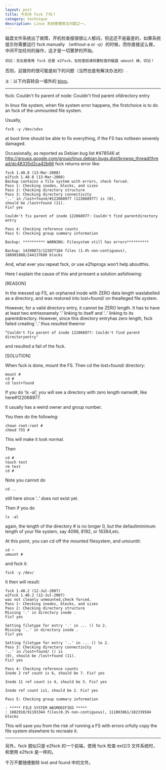 ```yaml
---
layout: post
title: 今天你 fsck 了吗？
category: technique
description: Linux 系统管理常见问题之一。
---
```


磁盘文件系统出了故障，开机检查报错很让人郁闷，但这还不是最差的，如果系统提示你需要运行 fsck manually （without-a or -p）的时候，而你直接这么做，中间不加任何的操作，这才是一切噩梦的开始。

`切记：无论是使用 fsck 还是 e2fsck，在检查前请将要检查的磁盘 umount 掉，切记！`

否则，迎接你的很可能是如下的问题（当然也是有解决办法的）.

`注`：以下内容转自一墙外的 [blog][ref_link]。

-------------

fsck: Couldn't fix parent of node: Couldn't find parent ofdirectory entry

In linux file system, when file system error happens, the firstchoice is to do an fsck of the unmounted file system.

Usually,

    fsck -y /dev/sdxx

at boot time should be able to fix everything, if the FS has notbeen severely damaged.

Occasionally, as reported as Debian bug list #478546 at http://groups.google.com/group/linux.debian.bugs.dist/browse_thread/thread/dc48335d2ca42b66 fsck returns error like:

    fsck 1.40.8 (13-Mar-2008)
    e2fsck 1.40.8 (13-Mar-2008)
    Backup contains a file system with errors, check forced.
    Pass 1: Checking inodes, blocks, and sizes
    Pass 2: Checking directory structure
    Pass 3: Checking directory connectivity
    '..' in /lost+found/#122068977 (122068977) is (0),
    should be /lost+found (11).
    Fix? yes

    Couldn't fix parent of inode 122068977: Couldn't find parentdirectory entry

    Pass 4: Checking reference counts
    Pass 5: Checking group summary information

    Backup: ********** WARNING: Filesystem still has errors**********

    Backup: 14398872/122077184 files (1.4% non-contiguous),
    188901088/244137600 blocks
    
And, what ever you repeat fsck, or use e2fsprogs won’t help aboutthis.

Here I explain the cause of this and prresent a solution asfollowing:

[REASON]

In the messed up FS, an orphaned inode with ZERO data length waslabelled as a directory, and was restored into lost+found/ on thealleged file system.

However, for a valid directory entry, it cannot be ZERO length.  It has to have at least two entriesnamely ‘.’ linking to itself and ‘..’ linking to its parentdirectory.  However, since this directory entryhas zero length, fsck failed creating ‘..’ thus resulted theerror

    “Couldn't fix parent of inode 122068977: Couldn't find parent directoryentry"

and resulted a fail of the fsck.

[SOLUTION]

When fsck is done, mount the FS.  Then cd the lost+found/ directory:

    mount #
    cd #
    cd lost+found

If you do ‘ls -al’, you will see a directory with zero length named#, like here#122068977.

It usually has a weird owner and group number.

You then do the following:

    chown root:root # 
    chmod 755 #

This will make it look normal.

Then

    cd # 
    touch test
    rm test
    cd #

Note you cannot do

    cd ..

still here since ‘..’ does not exist yet.

Then if you do

    ls -al

again, the length of the directory # is no longer 0, but the defaultminimum length of your file system, say 4096, 8192, or 16384,etc.

At this point, you can cd off the mounted filesystem, and umountit:

    cd ~
    umount #

and fsck it:

    fsck -y /dev/

It then will result:

    fsck 1.40.2 (12-Jul-2007)
    e2fsck 1.40.2 (12-Jul-2007)
    was not cleanly unmounted,check forced.
    Pass 1: Checking inodes, blocks, and sizes
    Pass 2: Checking directory structure
    Missing '.' in directory inode .
    Fix? yes

    Setting filetype for entry '.' in ... () to 2.
    Missing '..' in directory inode .
    Fix? yes

    Setting filetype for entry '..' in ... () to 2.
    Pass 3: Checking directory connectivity
    '..' in /lost+found/ () is
    (0), should be /lost+found (11).
    Fix? yes

    Pass 4: Checking reference counts
    Inode 2 ref count is 6, should be 7. Fix? yes

    Inode 11 ref count is 4, should be 3. Fix? yes

    Inode ref count is1, should be 2. Fix? yes

    Pass 5: Checking group summary information

    : ***** FILE SYSTEM WASMODIFIED *****
    : 1882918/91193344 files(0.3% non-contiguous), 111803861/182339584 blocks

This will save you from the risk of running a FS with errors orfully copy the file system elsewhere to recreate it.

-------------

另外，fsck 貌似只是 e2fsck 的一个前端，使用 fsck 检查 ext2/3 文件系统时，和使用 e2fsck 是一样的。

千万不要随便删除 lost and found 中的文件。

[ref_link]: http://bitc.bme.emory.edu/~lzhou/blogs/?p=70 "fsck"
